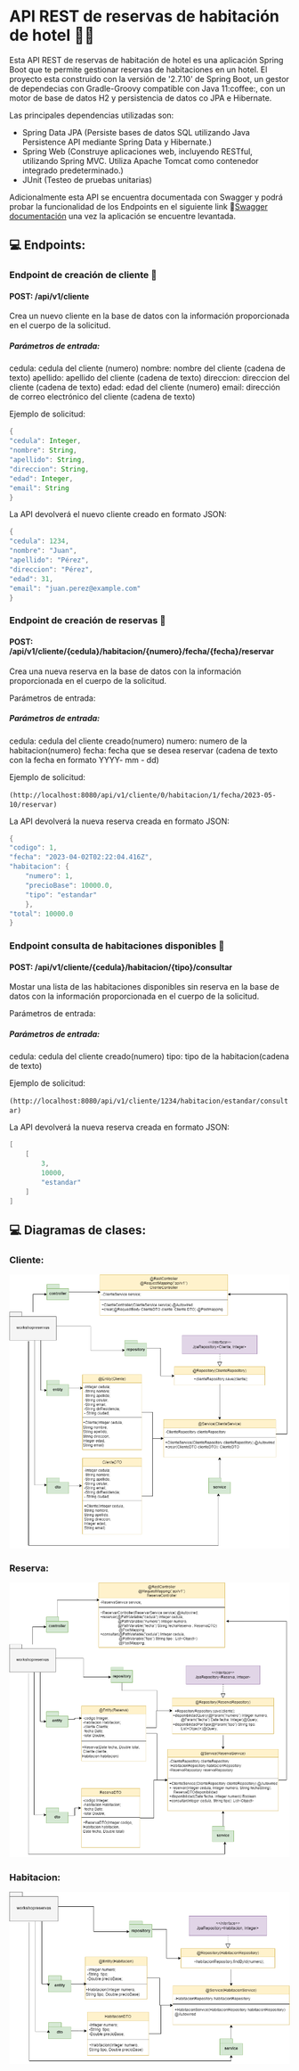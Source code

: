 # API REST de reservas de habitación de hotel :hotel::sparkles:

<div align= "rigth">Esta API REST de reservas de habitación de hotel es una aplicación Spring Boot que te permite gestionar reservas de habitaciones en un hotel. El proyecto esta construido con la versión de '2.7.10' de Spring Boot, un gestor de dependecias con  Gradle-Groovy compatible con Java 11:coffee:, con un motor de base de datos H2 y persistencia de datos co JPA e Hibernate.

Las principales dependencias utilizadas son:

- Spring Data JPA (Persiste bases de datos SQL utilizando Java Persistence API mediante Spring Data y Hibernate.)
- Spring Web (Construye aplicaciones web, incluyendo RESTful, utilizando Spring MVC. Utiliza Apache Tomcat como contenedor integrado predeterminado.) 
- JUnit (Testeo de pruebas unitarias)

Adicionalmente esta API se encuentra documentada con Swagger y podrá probar la funcionalidad de los Endpoints en el siguiente link :link:[Swagger documentación](https://reservas-hotel-api-java-production.up.railway.app/swagger-ui/index.html#/) una vez la aplicación se encuentre levantada. 

## :computer: Endpoints:

### Endpoint de creación de cliente :raising_hand:

#### POST: /api/v1/cliente

Crea un nuevo cliente en la base de datos con la información proporcionada en el cuerpo de la solicitud.

##### Parámetros de entrada:

 cedula: cedula del cliente (numero)
 nombre: nombre del cliente (cadena de texto)
 apellido: apellido del cliente (cadena de texto)
 direccion: direccion del cliente (cadena de texto) 
 edad: edad del cliente (numero) 
 email: dirección de correo electrónico del cliente (cadena de texto)

 
Ejemplo de solicitud:

```java {.highlight .highlight-source-java .bg-black}
{
"cedula": Integer,
"nombre": String,
"apellido": String,
"direccion": String,
"edad": Integer,
"email": String
}
```

La API devolverá el nuevo cliente creado en formato JSON:
```java
{
"cedula": 1234,
"nombre": "Juan",
"apellido": "Pérez",
"direccion": "Pérez",
"edad": 31,
"email": "juan.perez@example.com"
}
```

### Endpoint de creación de reservas :key:

#### POST: /api/v1/cliente/{cedula}/habitacion/{numero}/fecha/{fecha}/reservar

Crea una nueva reserva en la base de datos con la información proporcionada en el cuerpo de la solicitud.

Parámetros de entrada:


##### Parámetros de entrada:

cedula: cedula del cliente creado(numero)
numero: numero de la habitacion(numero)
fecha: fecha que se desea reservar (cadena de texto con la fecha en formato YYYY- mm - dd)


Ejemplo de solicitud:

```(http://localhost:8080/api/v1/cliente/0/habitacion/1/fecha/2023-05-10/reservar)```

La API devolverá la nueva reserva creada en formato JSON:
```java
{
"codigo": 1,
"fecha": "2023-04-02T02:22:04.416Z",
"habitacion": {
    "numero": 1,
    "precioBase": 10000.0,
    "tipo": "estandar"
    },
"total": 10000.0
}
```

### Endpoint consulta de habitaciones disponibles :hotel:

#### POST: /api/v1/cliente/{cedula}/habitacion/{tipo}/consultar

Mostar una lista de las habitaciones disponibles sin reserva en la base de datos con la información proporcionada en el cuerpo de la solicitud.

Parámetros de entrada:


##### Parámetros de entrada:

cedula: cedula del cliente creado(numero)
tipo: tipo de la habitacion(cadena de texto)

Ejemplo de solicitud:

```(http://localhost:8080/api/v1/cliente/1234/habitacion/estandar/consultar)```

La API devolverá la nueva reserva creada en formato JSON:
```java
[
    [
        3,
        10000,
        "estandar"
    ]
]
```

## :computer: Diagramas de clases:

### Cliente:

![Cliente](https://github.com/VivianaGuzmanBuritica/reservas-hotel-api-java/blob/main/clase_cliente.drawio.png)

### Reserva:

![Cliente](https://github.com/VivianaGuzmanBuritica/reservas-hotel-api-java/blob/main/clase_reserva.drawio.png)

### Habitacion:

![Cliente](https://github.com/VivianaGuzmanBuritica/reservas-hotel-api-java/blob/main/clase_habitacion.drawio.png)
